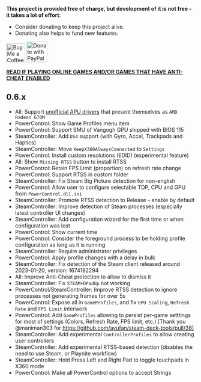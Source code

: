 **This project is provided free of charge, but development of it is not free - it takes a lot of effort**:

- Consider donating to keep this project alive.
- Donating also helps to fund new features.

<a href='https://ko-fi.com/ayufan' target='_blank'><img height='35' style='border:0px;height:50px;' src='https://az743702.vo.msecnd.net/cdn/kofi3.png?v=0' alt='Buy Me a Coffee at ko-fi.com' /></a> <a href="https://www.paypal.com/donate/?hosted_button_id=DHNBE2YR9D5Y2" target='_blank'><img height='35' src="https://raw.githubusercontent.com/stefan-niedermann/paypal-donate-button/master/paypal-donate-button.png" alt="Donate with PayPal" style='border:0px;height:55px;'/></a>

[**READ IF PLAYING ONLINE GAMES AND/OR GAMES THAT HAVE ANTI-CHEAT ENABLED**](https://steam-deck-tools.ayufan.dev/#anti-cheat-and-antivirus-software)

## 0.6.x

- All: Support [unofficial APU drivers](https://sourceforge.net/projects/amernimezone/files/Release%20Polaris-Vega-Navi/AMD%20SOC%20Driver%20Variant/) that present themselves as `AMD Radeon 670M`
- PowerControl: Show Game Profiles menu item
- PowerControl: Support SMU of Vangogh GPU shipped with BIOS 115
- SteamController: Add `DS4` support (with Gyro, Accel, Trackpads and Haptics)
- SteamController: Move `KeepX360AlwaysConnected` to `Settings`
- PowerControl: Install custom resolutions (EDID) (experimental feature)
- All: Show `Missing RTSS` button to install RTSS
- PowerControl: Retain FPS Limit (proportion) on refresh rate change
- PowerControl: Support RTSS in custom folder
- SteamController: Fix Steam Big Picture detection for non-english
- PowerControl: Allow user to configure selectable TDP, CPU and GPU from `PowerControl.dll.ini`
- SteamController: Promote RTSS detection to Release - enable by default
- SteamController: Improve detection of Steam processes (especially latest controller UI changes)
- SteamController: Add configuration wizard for the first time or when configuration was lost
- PowerControl: Show current time
- PowerControl: Consider the foreground process to be holding profile configuration as long as it is running
- SteamController: Require administrator privileges
- PowerControl: Apply profile changes with a delay in bulk
- SteamController: Fix detection of the Steam client released around 2023-01-20, version: 1674182294
- All: Improve Anti-Cheat protection to allow to dismiss it
- SteamController: Fix `STEAM+DPadUp` not working
- PowerControl/SteamController: Improve RTSS detection to ignore processes not generating frames for over 5s
- PowerControl: Expose all in `GameProfiles`, and fix `GPU Scaling`, `Refresh Rate` and `FPS Limit` interwork
- PowerControl: Add `GameProfiles` allowing to persist per-game setttings for most of settings (Colors, Refresh Rate, FPS limit, etc.) [Thank you @maniman303 for https://github.com/ayufan/steam-deck-tools/pull/38]
- SteamController: Add experimental `ControllerProfiles` to allow creating user controllers
- SteamController: Add experimental RTSS-based detection (disables the need to use Steam, or Playnite workflow)
- SteamController: Hold Press Left and Right Pad to toggle touchpads in X360 mode
- PowerControl: Make all PowerControl options to accept Strings
